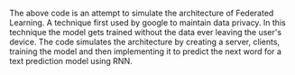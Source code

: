The above code is an attempt to simulate the architecture of Federated Learning. A technique first used by google to maintain data privacy. In this technique the model gets trained without the data ever leaving the user's device. The code simulates the architecture by creating a server, clients, training the model and then implementing it to predict the next word for a text prediction model using RNN.
